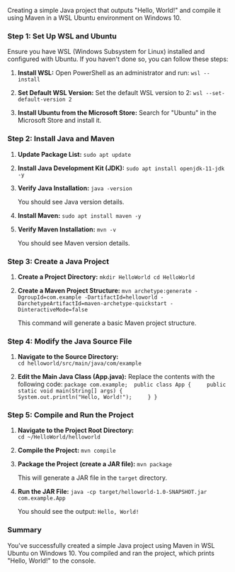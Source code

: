 Creating a simple Java project that outputs "Hello, World!" and compile it using Maven in a WSL Ubuntu environment on Windows 10.

### Step 1: Set Up WSL and Ubuntu

Ensure you have WSL (Windows Subsystem for Linux) installed and configured with Ubuntu. If you haven't done so, you can follow these steps:

1. **Install WSL:** Open PowerShell as an administrator and run:
    `wsl --install`
    
2. **Set Default WSL Version:** Set the default WSL version to 2:
    `wsl --set-default-version 2`
    
3. **Install Ubuntu from the Microsoft Store:** Search for "Ubuntu" in the Microsoft Store and install it.

### Step 2: Install Java and Maven

1. **Update Package List:**
    `sudo apt update`
    
2. **Install Java Development Kit (JDK):**
    `sudo apt install openjdk-11-jdk -y`
    
3. **Verify Java Installation:**
    `java -version`
    
    You should see Java version details.
4. **Install Maven:**
    `sudo apt install maven -y`
    
5. **Verify Maven Installation:**
    `mvn -v`
    
    You should see Maven version details.

### Step 3: Create a Java Project

1. **Create a Project Directory:**
    `mkdir HelloWorld cd HelloWorld`
    
2. **Create a Maven Project Structure:**
    `mvn archetype:generate -DgroupId=com.example -DartifactId=helloworld -DarchetypeArtifactId=maven-archetype-quickstart -DinteractiveMode=false`
    
    This command will generate a basic Maven project structure.

### Step 4: Modify the Java Source File

1. **Navigate to the Source Directory:**    
    `cd helloworld/src/main/java/com/example`
    
2. **Edit the Main Java Class (App.java):** Replace the contents with the following code:
    `package com.example;  public class App {     public static void main(String[] args) {         System.out.println("Hello, World!");     } }`
    

### Step 5: Compile and Run the Project

1. **Navigate to the Project Root Directory:**    
    `cd ~/HelloWorld/helloworld`
    
2. **Compile the Project:**
    `mvn compile`
    
3. **Package the Project (create a JAR file):**
    `mvn package`
    
    This will generate a JAR file in the `target` directory.
4. **Run the JAR File:** 
    `java -cp target/helloworld-1.0-SNAPSHOT.jar com.example.App`
    
    You should see the output:
    `Hello, World!`
    
### Summary

You've successfully created a simple Java project using Maven in WSL Ubuntu on Windows 10. You compiled and ran the project, which prints "Hello, World!" to the console.
